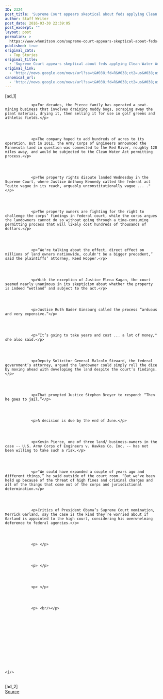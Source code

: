 ```yaml
---
ID: 2324
post_title: 'Supreme Court appears skeptical about feds applying Clean Water Act to family biz properties &#8211; Fox News'
author: Staff Writer
post_date: 2016-03-30 22:39:05
post_excerpt: ""
layout: post
permalink: >
  https://www.whenitson.com/supreme-court-appears-skeptical-about-feds-applying-clean-water-act-to-family-biz-properties-fox-news/
published: true
original_cats:
  - Top Stories
original_title:
  - 'Supreme Court appears skeptical about feds applying Clean Water Act to family biz properties - Fox News'
original_link:
  - 'http://news.google.com/news/url?sa=t&#038;fd=R&#038;ct2=us&#038;usg=AFQjCNHbWimUuyQsGBBtBIhdjTh-O8hRsg&#038;clid=c3a7d30bb8a4878e06b80cf16b898331&#038;cid=52779073253267&#038;ei=HVX8VrCWHc-8hAHwvLnQDQ&#038;url=http://www.foxnews.com/politics/2016/03/30/supreme-court-appears-skeptical-about-feds-applying-clean-water-act-to-family-biz-properties.html'
canonical_url:
  - 'http://news.google.com/news/url?sa=t&#038;fd=R&#038;ct2=us&#038;usg=AFQjCNHbWimUuyQsGBBtBIhdjTh-O8hRsg&#038;clid=c3a7d30bb8a4878e06b80cf16b898331&#038;cid=52779073253267&#038;ei=HVX8VrCWHc-8hAHwvLnQDQ&#038;url=http://www.foxnews.com/politics/2016/03/30/supreme-court-appears-skeptical-about-feds-applying-clean-water-act-to-family-biz-properties.html'
---
```

 [ad_1]
<br><div readability="96">
    
        
        
        
            
                <p>For decades, the Pierce family has operated a peat-mining business that involves draining muddy bogs, scraping away the plant material, drying it, then selling it for use in golf greens and athletic fields.</p>                
                

            	 
            
                <p>The company hoped to add hundreds of acres to its operation. But in 2011, the Army Corps of Engineers announced the Minnesota land in question was connected to the Red River, roughly 120 miles away, and would be subjected to the Clean Water Act permitting process.</p>                
                

            	 
            
                <p>The property rights dispute landed Wednesday in the Supreme Court, where Justice Anthony Kennedy called the federal act “quite vague in its reach, arguably unconstitutionally vague ... ."</p>                
                

            	 
            
                <p>The property owners are fighting for the right to challenge the corps’ findings in federal court, while the corps argues the landowners cannot do so without going through a time-consuming permitting process that will likely cost hundreds of thousands of dollars.</p>                
                

            	 
            
                <p>“We're talking about the effect, direct effect on millions of land owners nationwide, couldn't be a bigger precedent,” said the plaintiffs’ attorney, Reed Hopper.</p>                
                

            	 
            
                <p>With the exception of Justice Elena Kagan, the court seemed nearly unanimous in its skepticism about whether the property is indeed “wetland” and subject to the act.</p>                
                

            	 
            
                <p>Justice Ruth Bader Ginsburg called the process “arduous and very expensive.”</p>                
                

            	 
            
                <p>“It’s going to take years and cost ... a lot of money," she also said.</p>                
                

            	 
            
                <p>Deputy Solicitor General Malcolm Steward, the federal government’s attorney, argued the landowner could simply roll the dice by moving ahead with developing the land despite the court’s findings.</p>                
                

            	 
            
                <p>That prompted Justice Stephen Breyer to respond: “Then he goes to jail.”</p>                
                

            	 
            
                <p>A decision is due by the end of June.</p>                
                

            	 
            
                <p>Kevin Pierce, one of three land/ business-owners in the case -- U.S. Army Corps of Engineers v. Hawkes Co. Inc. -- has not been willing to take such a risk.</p>                
                

            	 
            
                <p>"We could have expanded a couple of years ago and different things,” he said outside of the court room. “But we've been held up because of the threat of high fines and criminal charges and all of the things that come out of the corps and jurisdictional determination.</p>                
                

            	 
            
                <p>Critics of President Obama’s Supreme Court nomination, Merrick Garland, say the case is the kind they’re worried about if Garland is appointed to the high court, considering his overwhelming deference to federal agencies.</p>                
                

            	 
            
                <p> </p>                
                

            	 
            
                <p> </p>                
                

            	 
            
                <p> </p>                
                

            	 
            
                <p> <br/></p>                
                

            	 
            

            
                
                    
                
                


 

	<i/>

            
        
    
</div>
<br>[ad_2]
<br><a href="http://news.google.com/news/url?sa=t&#038;fd=R&#038;ct2=us&#038;usg=AFQjCNHbWimUuyQsGBBtBIhdjTh-O8hRsg&#038;clid=c3a7d30bb8a4878e06b80cf16b898331&#038;cid=52779073253267&#038;ei=HVX8VrCWHc-8hAHwvLnQDQ&#038;url=http://www.foxnews.com/politics/2016/03/30/supreme-court-appears-skeptical-about-feds-applying-clean-water-act-to-family-biz-properties.html">Source </a>